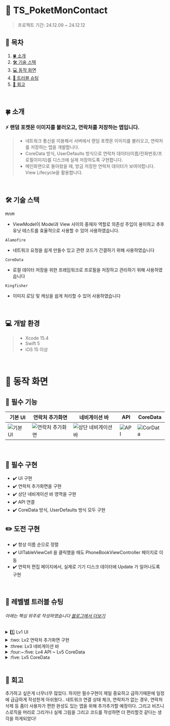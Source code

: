 
# 💫 TS_PoketMonContact
> 프로젝트 기간: 24.12.09 ~ 24.12.12

## 📖 목차
1. [🍀 소개](#소개)
2. [🛠️ 기술 스택](#기술-스택)
3. [💻 동작 화면](#동작-화면)
4. [🧨 트러블 슈팅](#트러블-슈팅)
5. [📕 회고](#회고)
<br>

<a id="소개"></a>
## 🍀 소개
### :zap: 랜덤 포켓몬 이미지를 불러오고, 연락처를 저장하는 앱입니다.

> * 네트워크 통신을 이용해서 서버에서 랜덤 포켓몬 이미지를 불러오고, 연락처를 저장하는 앱을 개발합니다.
> * CoreData 방식, UserDefaults 방식으로 연락처 데이터(이름/전화번호/프로필이미지)를 디스크에 실제 저장하도록 구현합니다.
> * 메인화면으로 돌아왔을 때, 방금 저장한 연락처 데이터가 보여야합니다. View Lifecycle을 활용합니다.
<br>

<a id="기술-스택"></a>
## 🛠️ 기술 스택

`MVVM`
- ViewModel이 Model과 View 사이의 중재자 역할로 의존성 주입이 용이하고 추후 유닛 테스트를 효율적으로 사용할 수 있어 사용하였습니다.
  
`Alamofire`
- 네트워크 요청을 쉽게 만들수 있고 관련 코드가 간결하기 위해 사용하였습니다

`CoreData`
- 로컬 데이터 저장을 위한 프레임워크로 프로필을 저장하고 관리하기 위해 사용하였습니다

`Kingfisher`
- 이미지 로딩 및 캐싱을 쉽게 처리할 수 있어 사용하였습니다
<br>

## :computer: 개발 환경
> * Xcode 15.4
> * Swift 5
> * iOS 15 이상
<br>

<a id="동작-화면"></a>
# 📱 동작 화면

## 💫 필수 기능

|기본 UI|연락처 추가화면|네비게이션 바|API|CoreData|
|--------|--------|--------|--------|--------|
|![기본 UI](https://github.com/user-attachments/assets/4140d63f-19fc-4dbb-ab60-d6a48dc24326)|![연락처 추가화면](https://github.com/user-attachments/assets/b62b61ec-4e1d-4825-81b1-005c0a60ef0f)|![상단 네비게이션 바](https://github.com/user-attachments/assets/2164f6ca-da24-4049-9e94-4df8c119ffbc)|![API](https://github.com/user-attachments/assets/5334869c-b50e-48ba-a92f-03d764341f28)|![CorData](https://github.com/user-attachments/assets/2cc01647-fd09-4d98-b88c-e516035f65ed)|
<br>

## :pushpin: 필수 구현

- :heavy_check_mark: UI 구현
- :heavy_check_mark: 연락처 추가화면을 구현
- :heavy_check_mark: 상단 네비게이션 바 영역을 구현
- :heavy_check_mark: API 연결
- :heavy_check_mark: CoreData 방식, UserDefaults 방식 모두 구현

## ✏️ 도전 구현
- :heavy_check_mark: 항상 이름 순으로 정렬
- :heavy_check_mark: UITableViewCell 을 클릭했을 때도 PhoneBookViewController 페이지로 이동
- :heavy_check_mark: 연락처 편집 페이지에서, 실제로 기기 디스크 데이터에 Update 가 일어나도록 구현
<br>

<a id="트러블-슈팅"></a>
## 🧨  레벨별 트러블 슈팅
###### 아래는 핵심 위주로 작성하였습니다 [블로그에서 더보기](https://velog.io/@sy0201/posts?q=%ED%8F%AC%EC%BC%93%EB%AA%AC)

<details>
<summary>1️⃣ Lv1 UI</summary>
<div markdown="1">
<br>

**문제발생** <br>
layoutSubviews에서 profileImg.layer.cornerRadius를 설정해도 동작하지 않는 문제가 발생하였습다.
검색해보니 뷰 계층이 올바르게 업데이트되기 전에 레이아웃을 그려주는 부분이 호출되는 문제라고 찾았습니다.

**해결방법** <br>
공식문서를 보다 layoutSubviews를 직접 호출하면 안된다는 내용을 확인하였고, 다른 함수 중 `func draw()`를 알게 되었습니다. 해당 메서드는 뷰의 커스텀 렌더링을 수행하기 위해 호출된다고 합니다. 
하지만 오히려 `draw()`메서드를 사용하면 오히려 불필요한 작업을 추가하기 때문에 피하는것이 좋다는 글을 보게되었습니다. 하지만 해당 메서드에서 작성시 이상없이 ConerRadius가 적용되었고, 과제 제출 기간의 압박으로 우선 되는 부분에 적용하는것으로 끝냈습니다. 정확한 문제인 뷰 계층의 업데이트 순서를 확인하고 수정하고 리팩토링이 필요합니다.
```swift
override func draw(_ rect: CGRect) {
        profileImg.layer.cornerRadius = profileImg.bounds.width / 2
}
```
 <br>
</div>
</details>

<details>
<summary>:two: Lv2 연락처 추가화면 구현</summary>
<div markdown="2">
<br>

**문제발생** <br>
과제 내용에는 이름과 전화번호 입력칸을 UITextView로 제안되어있었습니다. UITextView는 긴 내용을 입력하는것으로 알고 있었습니다.
이름과 연락처 부분은 한줄이면 작성이 가능하였고, UITextField를 사용하는것이 맞지 않을까? 하는 고민이 생겼습니다.

**해결방법** <br>
1. 전화번호 입력시 하이픈도 자동으로 입력되도록 기능을 추가할 생각이었고, 2. 입력수 제한도 넣을 예정이었습니다. 3. 그리고 placeholder를 사용하여 사용자가 어떤걸 입력해야하는지 알려주고싶었습니다.
<br> 이러한 고민 끝에 UITextField를 사용하기로 결정하였습니다. 이를 계기로 UITextView와 UITextField의 차이점도 다시한번 짚어볼수 있었고, 왜 해당 기능(UI 컴포넌트)을 사용했는지 이유를 찾아보고 공부하게되었습니다.

| **특징** | **UITextField** | **UITextView** |
|------------------------|-----------------------------------------------------------|-------------------------------------------------------|
| **기본 목적**          | 단일 줄 입력                                               | 여러 줄 입력                                           |
| **내장 UI/기능**       | 기본적으로 `placeholder` 지원, 키보드 바로 닫힘             | `placeholder` 기본 미지원, 키보드 계속 열림           |
| **사용자 경험**        | 간단하고 실시간 입력 제어 가능                              | 여러 줄 입력에 적합하나 실시간 입력 제어는 불편        |
| **실시간 데이터 제어** | `shouldChangeCharactersIn` 델리게이트로 실시간 데이터 제어 가능 | 별도 로직 구현이 필요, 실시간 제어 복잡               |
| **포커스 및 키보드 동작** | 키보드가 기본적으로 한 줄 입력에 최적화됨                   | 여러 줄 입력을 위해 키보드 크기가 조정됨               |
| **주요 사용 사례**     | 사용자 이름, 전화번호 등 단일 줄 데이터 입력                 | 메모, 설명 등 여러 줄 데이터 입력                      |

 <br>
</div>
</details>

<details>
<summary>:three: Lv3 네비게이션 바</summary>
<div markdown="3">
<br>

**문제발생** <br>
리스트 화면에서 프로필 추가화면으로 PushViewController를 통해 화면 전환시 NavigationBar는 어디에서 설정해야하는지 고민되었습니다.
예를 들어 리스트 화면에서 프로필 추가화면으로 Push될때 NavigationBar의 Title이 잘못 표시되는 문제가 생겼습니다.

**해결방법** <br>
- NavigationBar 코드 작성 위치 문제 :  각 화면에 해당하는 NavigationBar는 각 ViewController에 작성해주어야했습니다. <br> ViewController는 각각 독립적이기 때문에 해당 관련 설정을 작성해주지 않으면 이전화면의 설정이 유지될 가능성이 있었기 때문입니다. 
- 
```swift
// 리스트화면에서의 NavigationBar 설정
func setupNavigationBar() {
        // UINavigationBarAppearance 설정
        let appearance = UINavigationBarAppearance()
        appearance.configureWithOpaqueBackground() // 불투명한 기본 배경 설정
        appearance.backgroundColor = .white        // 원하는 배경색으로 설정
        appearance.shadowColor = nil               // 밑줄(쉐도우) 제거
        appearance.shadowImage = UIImage()         // 쉐도우 이미지 제거
        
        // 네비게이션 바에 appearance 적용
        navigationController?.navigationBar.standardAppearance = appearance
        navigationController?.navigationBar.scrollEdgeAppearance = appearance
        
        // 왼쪽 바 버튼 설정
        let navLeftItem = UIBarButtonItem(title: "Back",
                                          style: .plain,
                                          target: self,
                                          action: nil)
        // 오른쪽 바 버튼 설정
        let navRightItem = UIBarButtonItem(title: "추가",
                                           style: .plain,
                                           target: self,
                                           action: #selector(addButtonTapped))
        navRightItem.tintColor = .gray
        navigationItem.backBarButtonItem = navLeftItem
        navigationItem.rightBarButtonItem = navRightItem
        navigationItem.title = "친구 목록"
    }

// 프로필 추가화면에서의 NavigationBar 설정
func setupNavigationBar() {
        // 오른쪽 바 버튼 설정
        let navRightItem = UIBarButtonItem(title: "적용",
                                           style: .plain,
                                           target: self,
                                           action: #selector(applyButtonTapped))
        navigationItem.rightBarButtonItem = navRightItem
        navigationItem.title = "연락처 추가"
    }
```
 <br>
</div>
</details>

<details>
<summary>:four:~:five: Lv4 API ~ Lv5 CoreData</summary>
<div markdown="4">
<br>

**문제발생** <br>
기존에는 네트워크 서비스를 싱글톤 패턴으로 작성하고, ViewModel에서 바로 호출하여 API 요청을 처리하도록 코드를 작성하였습니다.
이때 문제는 비즈니스 로직과 네트워크 호출이 섞여있어서 코드작성한 나조차 너무 헷갈렸고 복잡하게 느껴졌습니다. 
그리고 싱글톤 패턴은 단 하나의 인스턴스만 생성되고 공유되도록 설계된 패턴이라고 공부했는데 이걸 남용하게 되는 문제가 생겼습니다.
<br>
그래서 NetworkService파일은 순수한 포켓몬 네트워크 요청을 처리하는 로직을 담당하도록 작성했고, Repository는 데이터를 관리하고 포켓몬 네트워크 로직을 호출한 결과를 가공해서 사용할 수 있도록 파일 분리를 하였습니다.
이 과정에서도 정확한 책임과 역할에 대한 이해가 부족해서 약간 혼재되었고, 코드도 중복되어 프로필 이미지를 호출할때 중복호출하는 문제와 프로필이미지를 저장하는곳과 불러오는 곳이 달라 이미지가 안뜨는 문제가 발생하였습니다.

**해결방법** <br>
중복된 코드와 로직을 제거하여 랜덤 프로필 이미지 생성시 네트워크를 호출하고, 정상적으로 API호출을 확인 할 수 있었습니다.
NetworkService: 순수한 네트워크 요청 및 응답 처리.
Repository: 데이터를 관리하고 가공하여 비즈니스 로직을 적용

이렇게 수정하고나니 NetworkService와 Repository의 역할이 명확해져 코드의 가독성과 유지보수성이 향상되었고, 프로필 이미지를 호출하는 곳을 간소화 하여 정상적으로 호출되고, 저장하는곳과 호출하는 곳을 ViewModel을 통해 관리하도록 하였습니다. 
아직 테스트코드를 작성해본적은 없지만 테스트에 매우 용이하다고 하여 꼭 적용해보고싶습니다.

 <br>
</div>
</details>

<details>
<summary>:five: Lv5 CoreData</summary>
<div markdown="5">
<br>

**문제발생** <br>
앱에서 연락처를 저장한 후, 다시 빌드하거나 앱을 재시작했을 때 이름과 연락처 정보는 정상적으로 표시되지만, 이미지가 표시되지 않는 문제가 발생하였다.

**해결방법** <br>
갈피를 못잡다가 튜터님들 방문 후에 어디서 문제가 되는지 검토하게되었다!
1. 이미지 저장방식의 문제
2. 이미지 경로 관리 문제
3. 이미지 로드시 호출 위치 문제<br>
이렇게 총 3개의 문제로 간추릴 수 있었다.
포켓몬 API에서 String으로 이미지데이터를 주고 있기때문에 받아오면 되었습니다. 그러나 파일이 많아지면서 중간에 PNG로 받아왔다가 image에 넣기 위해서 다시 UIImage로 변환해주고 중복된 코드와 불필요한 코드가 많았습니다. 그런 과정에서 url이 유실되었습니다. Lv4 해결 방법처럼 저장하는곳과 호출하는 곳을 ViewModel을 통해 관리하도록 하였습니다.

<img width="1185" alt="스크린샷 2024-12-12 07 59 11" src="https://github.com/user-attachments/assets/f6e1a82e-721b-4802-9c32-faf10d3d076f" />

 <br>
</div>
</details>
<br>

<a id="회고"></a>
## 📕 회고
추가하고 싶은게 너무너무 많았다. 하지만 필수구현이 제일 중요하고 급하기때문에 일정에 급급하게 작성한게 아쉬웠다..
네트워크 연결 상태 체크, 연락처가 없는 경우, 연락처 삭제 등 좀더 사용자가 편한 완성도 있는 앱을 위해 추가추가할 예정이다.
그리고 비즈니스로직을 머리로 그리거나 실제 그림을 그리고 코드를 작성하면 더 편리할것 같다는 생각을 하게되었다!
